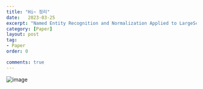 ```yaml
---
title: "Hi~ 정리"
date:   2023-03-25
excerpt: "Named Entity Recognition and Normalization Applied to LargeScale Information Extraction from the Materials Science Literature paper review"
category: [Paper]
layout: post
tag:
- Paper
order: 0

comments: true
---
```


![image](https://github.com/yerimoh/yerimoh.github.io/assets/76824611/49fc020f-5dba-45a0-83c3-a2eab3494a61)

